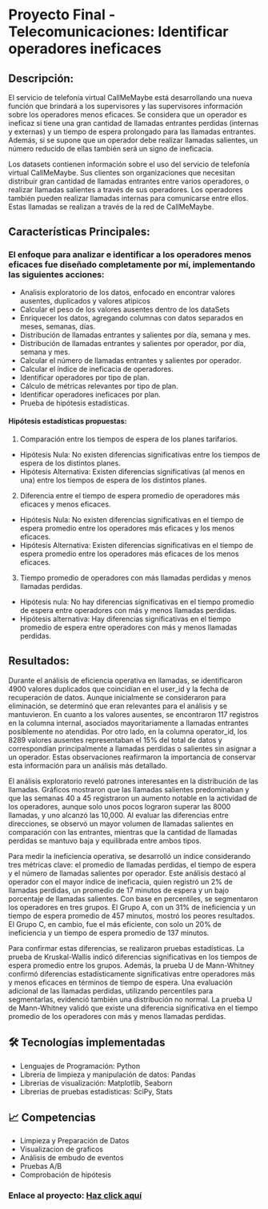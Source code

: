# Proyecto Final - Telecomunicaciones: Identificar operadores ineficaces

##  Descripción: 
El servicio de telefonía virtual CallMeMaybe está desarrollando una nueva función que brindará a los supervisores y las supervisores información sobre los operadores menos eficaces. Se considera que un operador es ineficaz si tiene una gran cantidad de llamadas entrantes perdidas (internas y externas) y un tiempo de espera prolongado para las llamadas entrantes. Además, si se supone que un operador debe realizar llamadas salientes, un número reducido de ellas también será un signo de ineficacia.

Los datasets contienen información sobre el uso del servicio de telefonía virtual CallMeMaybe. Sus clientes son organizaciones que necesitan distribuir gran cantidad de llamadas entrantes entre varios operadores, o realizar llamadas salientes a través de sus operadores. Los operadores también pueden realizar llamadas internas para comunicarse entre ellos. Estas llamadas se realizan a través de la red de CallMeMaybe.

## Características Principales: 

### El enfoque para analizar e identificar a los operadores menos eficaces fue diseñado completamente por mí, implementando las siguientes acciones:

* Analisis exploratorio de los datos, enfocado en encontrar valores ausentes, duplicados y valores atipicos
* Calcular el peso de los valores ausentes dentro de los dataSets 
* Enriquecer los datos, agregando columnas con datos separados en meses, semanas, días. 
* Distribución de llamadas entrantes y salientes por día, semana y mes.
* Distribución de llamadas entrantes y salientes por operador, por día, semana y mes.
* Calcular el número de llamadas entrantes y salientes por operador.
* Calcular el índice de ineficacia de operadores.
* Identificar operadores por tipo de plan.
* Cálculo de métricas relevantes por tipo de plan.
* Identificar operadores ineficaces por plan.
* Prueba de hipótesis estadísticas.

#### Hipótesis estadísticas propuestas: 
1. Comparación entre los tiempos de espera de los planes tarifarios.

* Hipótesis Nula: No existen diferencias significativas entre los tiempos de espera de los distintos planes.
* Hipótesis Alternativa: Existen diferencias significativas (al menos en una) entre los tiempos de espera de los distintos planes.

2. Diferencia entre el tiempo de espera promedio de operadores más eficaces y menos eficaces.

* Hipótesis Nula: No existen diferencias significativas en el tiempo de espera promedio entre los operadores más eficaces y los menos eficaces.
* Hipótesis Alternativa: Existen diferencias significativas en el tiempo de espera promedio entre los operadores más eficaces de los menos eficaces.

3. Tiempo promedio de operadores con más llamadas perdidas y menos llamadas perdidas.

* Hipótesis nula: No hay diferencias significativas en el tiempo promedio de espera entre operadores con más y menos llamadas perdidas.
* Hipótesis alternativa: Hay diferencias significativas en el tiempo promedio de espera entre operadores con más y menos llamadas perdidas.


## Resultados:
Durante el análisis de eficiencia operativa en llamadas, se identificaron 4900 valores duplicados que coincidían en el user_id y la fecha de recuperación de datos. Aunque inicialmente se consideraron para eliminación, se determinó que eran relevantes para el análisis y se mantuvieron. En cuanto a los valores ausentes, se encontraron 117 registros en la columna internal, asociados mayoritariamente a llamadas entrantes posiblemente no atendidas. Por otro lado, en la columna operator_id, los 8289 valores ausentes representaban el 15% del total de datos y correspondían principalmente a llamadas perdidas o salientes sin asignar a un operador. Estas observaciones reafirmaron la importancia de conservar esta información para un análisis más detallado.

El análisis exploratorio reveló patrones interesantes en la distribución de las llamadas. Gráficos mostraron que las llamadas salientes predominaban y que las semanas 40 a 45 registraron un aumento notable en la actividad de los operadores, aunque solo unos pocos lograron superar las 8000 llamadas, y uno alcanzó las 10,000. Al evaluar las diferencias entre direcciones, se observó un mayor volumen de llamadas salientes en comparación con las entrantes, mientras que la cantidad de llamadas perdidas se mantuvo baja y equilibrada entre ambos tipos.

Para medir la ineficiencia operativa, se desarrolló un índice considerando tres métricas clave: el promedio de llamadas perdidas, el tiempo de espera y el número de llamadas salientes por operador. Este análisis destacó al operador con el mayor índice de ineficacia, quien registró un 2% de llamadas perdidas, un promedio de 17 minutos de espera y un bajo porcentaje de llamadas salientes. Con base en percentiles, se segmentaron los operadores en tres grupos. El Grupo A, con un 31% de ineficiencia y un tiempo de espera promedio de 457 minutos, mostró los peores resultados. El Grupo C, en cambio, fue el más eficiente, con solo un 20% de ineficiencia y un tiempo de espera promedio de 137 minutos.

Para confirmar estas diferencias, se realizaron pruebas estadísticas. La prueba de Kruskal-Wallis indicó diferencias significativas en los tiempos de espera promedio entre los grupos. Además, la prueba U de Mann-Whitney confirmó diferencias estadísticamente significativas entre operadores más y menos eficaces en términos de tiempo de espera. Una evaluación adicional de las llamadas perdidas, utilizando percentiles para segmentarlas, evidenció también una distribución no normal. La prueba U de Mann-Whitney validó que existe una diferencia significativa en el tiempo promedio de los operadores con más y menos llamadas perdidas.

## 🛠️ Tecnologías implementadas
* Lenguajes de Programación: Python
* Librería de limpieza y manipulación de datos: Pandas
* Librerias de visualización: Matplotlib, Seaborn
* Librerias de pruebas estadísticas: SciPy, Stats

## 📈 Competencias
* Limpieza y Preparación de Datos
* Visualizacion de graficos
* Análisis de embudo de eventos
* Pruebas A/B
* Comprobación de hipótesis 

### Enlace al proyecto: [Haz click aquí](https://github.com/Hectorcidps/Portfolio_DA/blob/master/Proyecto%20final/Proyecto%20Telecomunicaciones/Telecomunicaciones.ipynb)